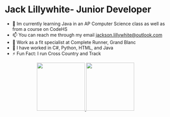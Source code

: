 # Jack Lillywhite- Junior Developer
 
  - 🌱 Im currently learning Java in an AP Computer Science class as well as from a course on CodeHS
  - 📫 You can reach me through my email jackson.lillywhite@outlook.com
  - 👔 Work as a fit specialist at Complete Runner, Grand Blanc
  - 🔭 I have worked in C#, Python, HTML, and Java
  - ⚡ Fun Fact: I run Cross Country and Track
<p align='center'> 
<a href="https://github-readme-stats.vercel.app/api?username=JackLillywhite0&show_icons=true&count_private=true"> 
<img height=150 src="https://github-readme-stats.vercel.app/api?username=JackLillywhite0&show_icons=true&count_private=true"/> 
</a> 
<a href="https://github.com/JackLillywhite0/github-readme-stats"> 
<img height=150 src="https://github-readme-stats.vercel.app/api/top-langs/?username=JackLillywhite0&layout=compact"/> 
</a> 
</p> 
